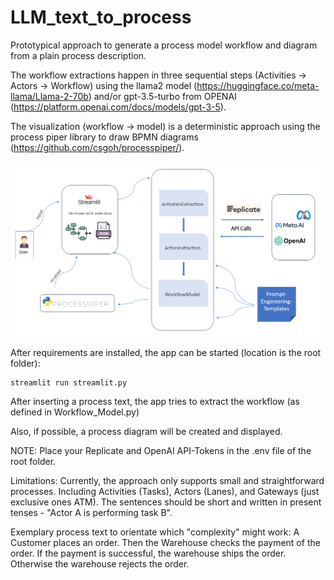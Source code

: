 # LLM_text_to_process

Prototypical approach to generate a process model workflow and diagram from a plain process description. 

The workflow extractions happen in three sequential steps (Activities -> Actors -> Workflow) using the llama2 model (https://huggingface.co/meta-llama/Llama-2-70b) and/or gpt-3.5-turbo from OPENAI (https://platform.openai.com/docs/models/gpt-3-5). 

The visualization (workflow -> model) is a deterministic approach using the process piper library to draw BPMN diagrams (https://github.com/csgoh/processpiper/). 

![Approach](pic\overviewApproach.png)

After requirements are installed, the app can be started (location is the root folder):

```
streamlit run streamlit.py
```

After inserting a process text, the app tries to extract the workflow (as defined in Workflow_Model.py)

Also, if possible, a process diagram will be created and displayed. 

NOTE: Place your Replicate and OpenAI API-Tokens in the .env file of the root folder. 

Limitations: 
Currently, the approach only supports small and straightforward processes. Including Activities (Tasks), Actors (Lanes), and Gateways (just exclusive ones ATM).
The sentences should be short and written in present tenses - "Actor A is performing task B". 

Exemplary process text to orientate which "complexity" might work: 
A Customer places an order. Then the Warehouse checks the payment of the order. If the payment is successful, the warehouse ships the order. Otherwise the warehouse rejects the order.
